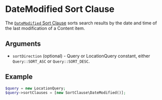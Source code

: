 # DateModified Sort Clause

The [`DateModified` Sort Clause](https://github.com/ezsystems/ezpublish-kernel/blob/v8.0.0-beta3/eZ/Publish/API/Repository/Values/Content/Query/SortClause/DateModified.php)
sorts search results by the date and time of the last modification of a Content item.

## Arguments

- `sortDirection` (optional) - Query or LocationQuery constant, either `Query::SORT_ASC` or `Query::SORT_DESC`.

## Example

``` php
$query = new LocationQuery;
$query->sortClauses = [new SortClause\DateModified()];
```
